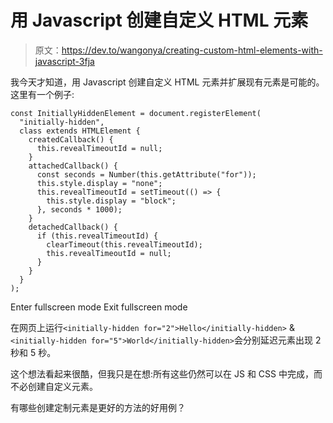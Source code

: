 # 用 Javascript 创建自定义 HTML 元素

> 原文：<https://dev.to/wangonya/creating-custom-html-elements-with-javascript-3fja>

我今天才知道，用 Javascript 创建自定义 HTML 元素并扩展现有元素是可能的。这里有一个例子:

```
const InitiallyHiddenElement = document.registerElement(
  "initially-hidden",
  class extends HTMLElement {
    createdCallback() {
      this.revealTimeoutId = null;
    }
    attachedCallback() {
      const seconds = Number(this.getAttribute("for"));
      this.style.display = "none";
      this.revealTimeoutId = setTimeout(() => {
        this.style.display = "block";
      }, seconds * 1000);
    }
    detachedCallback() {
      if (this.revealTimeoutId) {
        clearTimeout(this.revealTimeoutId);
        this.revealTimeoutId = null;
      }
    }
  }
); 
```

Enter fullscreen mode Exit fullscreen mode

在网页上运行`<initially-hidden for="2">Hello</initially-hidden>` & `<initially-hidden for="5">World</initially-hidden>`会分别延迟元素出现 2 秒和 5 秒。

这个想法看起来很酷，但我只是在想:所有这些仍然可以在 JS 和 CSS 中完成，而不必创建自定义元素。

有哪些创建定制元素是更好的方法的好用例？